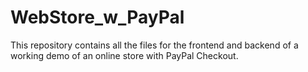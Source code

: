 # WebStore_w_PayPal
This repository contains all the files for the frontend and backend of a working demo of an online store with PayPal Checkout.
